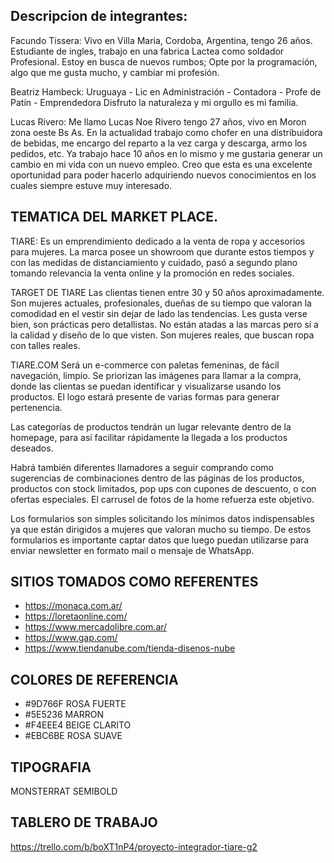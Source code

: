 ## Descripcion de integrantes:

Facundo Tissera:
Vivo en Villa Maria, Cordoba, Argentina, tengo 26 años.
Estudiante de ingles, trabajo en una fabrica Lactea como soldador Profesional.
Estoy en busca de nuevos rumbos; Opte por la programación, algo que me gusta mucho, y cambiar mi profesión.

Beatriz Hambeck: 
Uruguaya - Lic en Administración - Contadora - 
Profe de Patín - Emprendedora
Disfruto la naturaleza y mi orgullo es mi familia.

Lucas Rivero:
Me llamo Lucas Noe Rivero tengo 27 años, vivo en Moron zona oeste Bs As.
En la actualidad trabajo como chofer en una distribuidora de bebidas, me encargo del reparto a la vez carga y descarga, armo los pedidos, etc.
Ya trabajo hace 10 años en lo mismo y me gustaria generar un cambio en mi vida con un nuevo empleo. Creo que esta es una excelente oportunidad para poder hacerlo adquiriendo nuevos conocimientos en los cuales siempre estuve muy interesado. 

## TEMATICA DEL MARKET PLACE.

TIARE:
Es un emprendimiento dedicado a la venta de ropa y accesorios para mujeres. La marca posee un showroom que durante estos tiempos y con las medidas de distanciamiento y cuidado, pasó a segundo plano tomando relevancia la venta online y la promoción en redes sociales. 

TARGET DE TIARE
Las clientas tienen entre 30 y 50 años aproximadamente. Son mujeres actuales, profesionales, dueñas de su tiempo que valoran la comodidad en el vestir sin dejar de lado las tendencias. Les gusta verse bien, son prácticas pero detallistas. 
No están atadas a las marcas pero sí a la calidad y diseño de lo que visten.
Son mujeres reales, que buscan ropa con talles reales.

TIARE.COM
Será un e-commerce con paletas femeninas, de fácil navegación, limpio.
Se priorizan las imágenes para llamar a la compra, donde las clientas se puedan identificar y visualizarse usando los productos. El logo estará presente de varias formas para generar pertenencia.

Las categorías de productos tendrán un lugar relevante dentro de la homepage,  para así facilitar rápidamente la llegada a los productos deseados.

Habrá también diferentes llamadores a seguir comprando como sugerencias de combinaciones dentro de las páginas de los productos, productos con stock limitados, pop ups con cupones de descuento, o con ofertas especiales.
El carrusel de fotos de la home refuerza este objetivo.

Los formularios son simples solicitando los mínimos datos indispensables ya que están dirigidos a mujeres que valoran mucho su tiempo.
De estos formularios es importante captar datos que luego puedan utilizarse para enviar newsletter en formato mail o mensaje de WhatsApp.

## SITIOS TOMADOS COMO REFERENTES
- https://monaca.com.ar/ 
- https://loretaonline.com/
- https://www.mercadolibre.com.ar/
- https://www.gap.com/
- https://www.tiendanube.com/tienda-disenos-nube

## COLORES DE REFERENCIA 
- #9D766F  ROSA FUERTE
- #5E5236  MARRON
- #F4EEE4  BEIGE CLARITO
- #EBC6BE  ROSA SUAVE

## TIPOGRAFIA
MONSTERRAT SEMIBOLD

## TABLERO DE TRABAJO
https://trello.com/b/boXT1nP4/proyecto-integrador-tiare-g2

